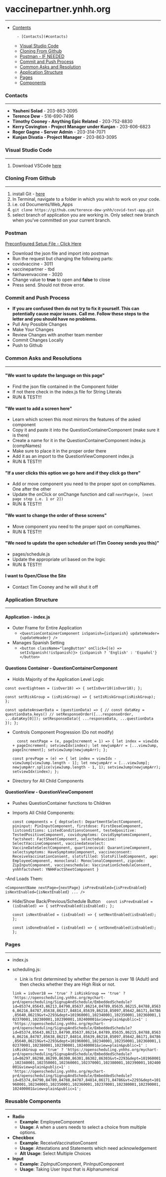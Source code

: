 # vaccinepartner.ynhh.org
___

- [Contents](#vaccinepartnerynhhorg)
    
        - [Contacts](#contacts)
    - [Visual Studio Code](#visual-studio-code)
    - [Cloning From Github](#cloning-from-github)
    - [Postman - IF NEEDED](#postman)
    - [Commit and Push Process](#commit-and-push-process)
    - [Common Asks and Resolution](#common-asks-and-resolution)
    - [Application Structure](#application-structure)
    - [Pages](#pages)
    - [Components](#reusable-components)

  
### Contacts
___
- **Yauheni Solad** - 203-863-3095
- **Terence Dew** - 516-690-7496
- **Timothy Cooney - Anything Epic Related** - 203-752-8830
- **Kerry Covington - Project Manager under Kunjan** - 203-606-6823
- **Roger Gagne - Server Admin** - 203-314-7071
- **Kunjan Divatia - Project Manager** - 203-863-3095

### Visual Studio Code
___
1. Download VSCode [here](https://code.visualstudio.com/download)
### Cloning From Github
___
1. install Git - [here](https://git-scm.com/downloads)
2. In Terminal, navigate to a folder in which you wish to work on your code. 
3. i.e. cd Documents/Web_Apps
4. `git clone https://github.com/terence-dew-ynhh/covid-test-app.git`
5. select branch of application you are working in. Only select new branch when you've committed on your current branch.

### Postman 
[Preconfigured Setup File - Click Here](https://www.getpostman.com/collections/a71cb5f67cf3ff314837)
- Download the json file and import into postman
- Run the request but changing the following parts:
- covidvaccine - 3011
- vaccinepartner - tbd
- fairhavenvaccine - 3020
- Change value to **true** to open and **false** to close
- Press send. Should not throw error.

### Commit and Push Process
- **If you are confused then do not try to fix it yourself. This can potentially cause major issues. Call me. Follow these steps to the letter and you should have no problems.**
- Pull Any Possible Changes
- Make Your Changes 
- Review Changes with another team member
- Commit Changes Locally
- Push to Github
  
### Common Asks and Resolutions
___

#### "We want to update the language on this page"
- Find the json file contained in the Component folder
- If not there check in the index.js file for String Literals
- RUN & TEST!!!
#### "We want to add a screen here"
- Learn which screen this most mirrors the features of the asked component
- Copy it and paste it into the QuestionContainerComponent  (make sure it is there)
- Create a name for it in the QuestionContainerComponent index.js (compNames)
- Make sure to place it in the proper order there
- Add it as an import to the QuestionViewComponent index.js
- RUN & TEST!!!
#### "If a user clicks this option we go here and if they click go there"
- Add or move component you need to the proper spot on compNames. One after the other
- Update the onClick or onChange function and call `nextPage(e, [next page step i.e. 1 or 2])` 
- RUN & TEST!!!
#### "We want to change the order of these screens"
- Move component you need to the proper spot on compNames.
- RUN & TEST!!!
#### "We need to update the open scheduler url (Tim Cooney sends you this)"
- pages/schedule.js
- Update the appropriate url based on the logic
- RUN & TEST!!!
#### I want to Open/Close the Site
- Contact Tim Cooney and he will shut it off

### Application Structure
___
#### Application - index.js
- Outer Frame for Entire Application
  - `<QuestionContainerComponent isSpanish={isSpanish} updateHeader={updateHeader} />`
- Manages Spanish Setting
  - `<button className="langButton" onClick={(e) => setIsSpanish(!isSpanish)}>
          {isSpanish ? 'English' : 'Español'}
        </button>`
#### Questions Container - QuestionContainerComponent
-  Holds Majority of the Application Level Logic
  
  `const overEighteen = (isOver18) => {
    setIsOver18(isOver18);
  };`

  `const setRiskGroup = (isRiskGroup) => {
    setIsRiskGroup(isRiskGroup);
  };`

  `const updateAnswerData = (questionData) => {
    // const dataKey = questionData.keys()
    // setResponseOrder([...responseOrder, ...dataKey[0]]);
    setResponseData({ ...responseData, ...questionData });
  };`

- Controls Component Progression (Do not modify)
  
  `  const nextPage = (e, pageIncrement = 1) => {
    let index = viewIdx + pageIncrement;
    setviewIdx(index);
    let newjumpArr = [...viewJump, pageIncrement];
    setviewJump(newjumpArr);
  };`

  `const prevPage = (e) => {
    let index = viewIdx - viewJump[viewJump.length - 1];
    let newjumpArr = [...viewJump];
    newjumpArr.splice(viewJump.length - 1, 1);
    setviewJump(newjumpArr);
    setviewIdx(index);
  };`

- Directory for All Child Components

#### QuestionView - QuestionViewComponent

- Pushes QuestionContainer functions to Children
- Imports All Child Components:
  
  `const components = {
    deptselect: DepartmentSelectComponent,
    pininput: PinInputComponent,
    firstdose: FirstDoseComponent,
    listconditions: ListedConditionsConsent,
    testedpositive: TestedPositiveComponent,
    covidsymptoms: CovidSymptomsComponent,
    factsheet: FactSheetComponent,
    selectedvaccine: SelectVaccineComponent,
    vaccinedateselect: VaccineDateSelectComponent,
    quartinecovid: QuarantineComponent,
    selectsymptoms: HaveSymptomsComponent,
    vaccineconsent: ReceiveVaccinationConsent,
    slotsfilled: SlotsFilledComponent,
    age: EmployeeComponent,
    monoclonal: MonoclonalComponent,
    zipcode: ZipInputComponent,
    vaccineschedule: VaccinationScheduleConsent,
    ynhhfactsheet: YNHHFactSheetComponent
  }`

-And Loads Them:

  `<ComponentName
          nextPage={nextPage}
          isPrevEnabled={isPrevEnabled}
          isNextEnabled={isNextEnabled}
          ...
        />`

- Hide/Show Back/Previous/Schedule Button
  `  const isPrevEnabled = (isEnabled) => {
    setPrevEnabled(isEnabled);
  };`

  `const isNextEnabled = (isEnabled) => {
    setNextEnabled(isEnabled);
  };`

  `const isDoneEnabled = (isEnabled) => {
    setDoneEnabled(isEnabled);
  };`
### Pages

___

- index.js
- scheduling.js:
  - Link is first determined by whether the person is over 18 (Adult) and then checks whether they are High Risk or not.
     
  `link =
    isOver18 == 'true'
      ? isRiskGroup == 'true'
        ? 'https://openscheduling.ynhhs.org/mychart-prd/openscheduling/SignupAndSchedule/EmbeddedSchedule?id=85374,85643,86213,84790,85637,86214,84789,85635,86215,84788,85636,86216,84787,85638,86217,84814,85639,86218,85097,85642,86171,84786,85640,86219&vt=2293&dept=101960001,102340001,102350001,102360001,102370001,102380001,102390001,102400001&view=plain&public=1'
        : 'https://openscheduling.ynhhs.org/mychart-prd/openscheduling/SignupAndSchedule/EmbeddedSchedule?id=85374,85643,86213,84790,85637,86214,84789,85635,86215,84788,85636,86216,84787,85638,86217,84814,85639,86218,85097,85642,86171,84786,85640,86219&vt=2293&dept=101960001,102340001,102350001,102360001,102370001,102380001,102390001,102400001&view=plain&public=1'
      : isRiskGroup == 'true'
      ? 'https://openscheduling.ynhhs.org/mychart-prd/openscheduling/SignupAndSchedule/EmbeddedSchedule?id=86297,86298,86299,86300,86301,86302,86303&vt=2293&dept=101960001,102340001,102350001,102360001,102370001,102380001,102390001,102400001&view=plain&public=1'
      : 'https://openscheduling.ynhhs.org/mychart-prd/openscheduling/SignupAndSchedule/EmbeddedSchedule?id=85374,84790,84789,84788,84787,84814,86171,84786&vt=2293&dept=101960001,102340001,102350001,102360001,102370001,102380001,102390001,102400001&view=plain&public=1';`

### Reusable Components
___
- **Radio**
  - **Example**: EmployeeComponent
  - **Usage**: A when a users needs to select a choice from multiple options. 
- **Checkbox** 
  - **Example**: ReceiveVaccinationConsent
  - **Usage**: Attestations and Statements which need acknowledgement
  - **Alt Usage**: Select Multiple Choices
- **Input** 
  - **Example**: ZipInputComponent, PinInputComponent 
  - **Usage**: Taking User Input that is Alphanumerical